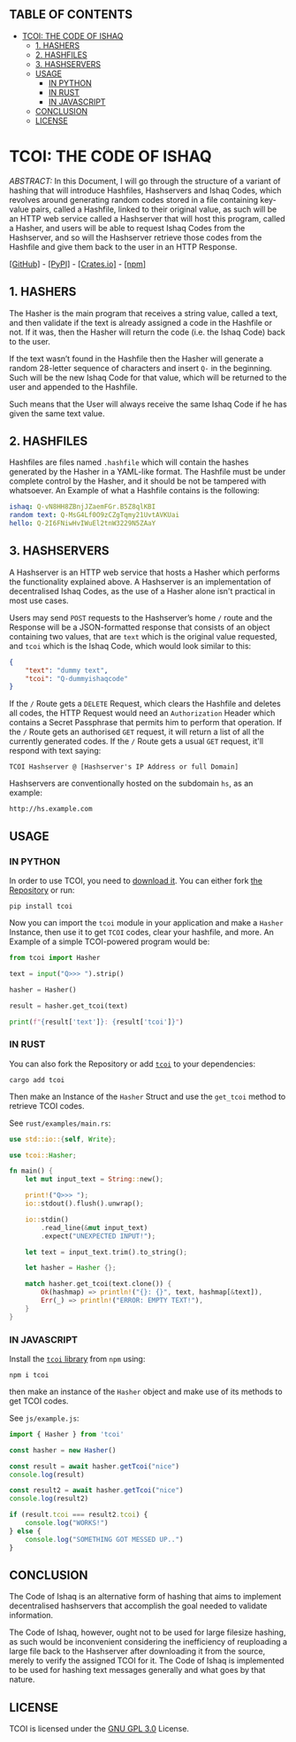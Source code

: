 ## TABLE OF CONTENTS
- [TCOI: THE CODE OF ISHAQ](#tcoi-the-code-of-ishaq)
  - [1. HASHERS](#1-hashers)
  - [2. HASHFILES](#2-hashfiles)
  - [3. HASHSERVERS](#3-hashservers)
  - [USAGE](#usage)
    - [IN PYTHON](#in-python)
    - [IN RUST](#in-rust)
    - [IN JAVASCRIPT](#in-javascript)
  - [CONCLUSION](#conclusion)
  - [LICENSE](#license)

# TCOI: THE CODE OF ISHAQ

*ABSTRACT:* In this Document, I will go through the structure of a variant of hashing that will introduce Hashfiles, Hashservers and Ishaq Codes, which revolves around generating random codes stored in a file containing key-value pairs, called a Hashfile, linked to their original value, as such will be an HTTP web service called a Hashserver that will host this program, called a Hasher, and users will be able to request Ishaq Codes from the Hashserver, and so will the Hashserver retrieve those codes from the Hashfile and give them back to the user in an HTTP Response.

[[GitHub]](https://github.com/QurashiAkh/tcoi/) - [[PyPI]](https://pypi.org/project/tcoi/) - [[Crates.io]](https://crates.io/crates/tcoi/) - [[npm]](https://www.npmjs.com/package/tcoi/)

## 1. HASHERS

The Hasher is the main program that receives a string value, called a text, and then validate if the text is already assigned a code in the Hashfile or not. If it was, then the Hasher will return the code (i.e. the Ishaq Code) back to the user.

If the text wasn’t found in the Hashfile then the Hasher will generate a random 28-letter sequence of characters and insert `Q-` in the beginning. Such will be the new Ishaq Code for that value, which will be returned to the user and appended to the Hashfile.

Such means that the User will always receive the same Ishaq Code if he has given the same text value.

## 2. HASHFILES

Hashfiles are files named `.hashfile` which will contain the hashes generated by the Hasher in a YAML-like format. The Hashfile must be under complete control by the Hasher, and it should be not be tampered with whatsoever. An Example of what a Hashfile contains is the following:

```yaml
ishaq: Q-vN8HH8ZBnjJZaemFGr.B5Z8qlKBI
random text: Q-MsG4Lf0O9zCZgTqmy21UvtAVKUai
hello: Q-2I6FNiwHvIWuEl2tnW3229N5ZAaY
```

## 3. HASHSERVERS

A Hashserver is an HTTP web service that hosts a Hasher which performs the functionality explained above. A Hashserver is an implementation of decentralised Ishaq Codes, as the use of a Hasher alone isn't practical in most use cases.

Users may send `POST` requests to the Hashserver’s home `/` route and the Response will be a JSON-formatted response that consists of an object containing two values, that are `text` which is the original value requested, and `tcoi` which is the Ishaq Code, which would look similar to this:

```json
{
    "text": "dummy text",
    "tcoi": "Q-dummyishaqcode"
}
```

If the `/` Route gets a `DELETE` Request, which clears the Hashfile and deletes all codes, the HTTP Request would need an `Authorization` Header which contains a Secret Passphrase that permits him to perform that operation. If the `/` Route gets an authorised `GET` request, it will return a list of all the currently generated codes. If the `/` Route gets a usual `GET` request, it'll respond with text saying:

```
TCOI Hashserver @ [Hashserver's IP Address or full Domain]
```

Hashservers are conventionally hosted on the subdomain `hs`, as an example:
```
http://hs.example.com
```

## USAGE

### IN PYTHON

In order to use TCOI, you need to [download it](https://pypi.org/project/tcoi/). You can either fork [the Repository](https://github.com/QurashiAkh/tcoi/) or run:

```
pip install tcoi
```

Now you can import the `tcoi` module in your application and make a `Hasher` Instance, then use it to get `TCOI` codes, clear your hashfile, and more. An Example of a simple TCOI-powered program would be:

```python
from tcoi import Hasher

text = input("Q>>> ").strip()

hasher = Hasher()

result = hasher.get_tcoi(text)

print(f"{result['text']}: {result['tcoi']}")
```

### IN RUST

You can also fork the Repository or add [`tcoi`](https://crates.io/crates/tcoi) to your dependencies:

```
cargo add tcoi
```

Then make an Instance of the `Hasher` Struct and use the `get_tcoi` method to retrieve TCOI codes.

See `rust/examples/main.rs`:
```rust
use std::io::{self, Write};

use tcoi::Hasher;

fn main() {
    let mut input_text = String::new();

    print!("Q>>> ");
    io::stdout().flush().unwrap();

    io::stdin()
        .read_line(&mut input_text)
        .expect("UNEXPECTED INPUT!");

    let text = input_text.trim().to_string();

    let hasher = Hasher {};

    match hasher.get_tcoi(text.clone()) {
        Ok(hashmap) => println!("{}: {}", text, hashmap[&text]),
        Err(_) => println!("ERROR: EMPTY TEXT!"),
    }
}
```

### IN JAVASCRIPT

Install the [`tcoi` library](https://www.npmjs.com/package/tcoi) from `npm` using:

```
npm i tcoi
```

then make an instance of the `Hasher` object and make use of its methods to get TCOI codes.

See `js/example.js`:
```javascript
import { Hasher } from 'tcoi'

const hasher = new Hasher()

const result = await hasher.getTcoi("nice")
console.log(result)

const result2 = await hasher.getTcoi("nice")
console.log(result2)

if (result.tcoi === result2.tcoi) {
    console.log("WORKS!")
} else {
    console.log("SOMETHING GOT MESSED UP..")
}
```

## CONCLUSION

The Code of Ishaq is an alternative form of hashing that aims to implement decentralised hashservers that accomplish the goal needed to validate information.

The Code of Ishaq, however, ought not to be used for large filesize hashing, as such would be inconvenient considering the inefficiency of reuploading a large file back to the Hashserver after downloading it from the source, merely to verify the assigned TCOI for it. The Code of Ishaq is implemented to be used for hashing text messages generally and what goes by that nature.

## LICENSE

TCOI is licensed under the [GNU GPL 3.0](https://www.gnu.org/licenses/gpl-3.0.txt) License.

